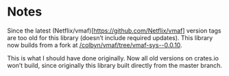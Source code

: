 # Notes
Since the latest (Netflix/vmaf)[https://github.com/Netflix/vmaf] version tags are too old for this library (doesn’t include required updates). This library now builds from a fork at [/colbyn/vmaf/tree/vmaf-sys--0.0.10](https://github.com/colbyn/vmaf/tree/vmaf-sys--0.0.10).

This is what I should have done originally. Now all old versions on crates.io won’t build, since originally this library built directly from the master branch.
